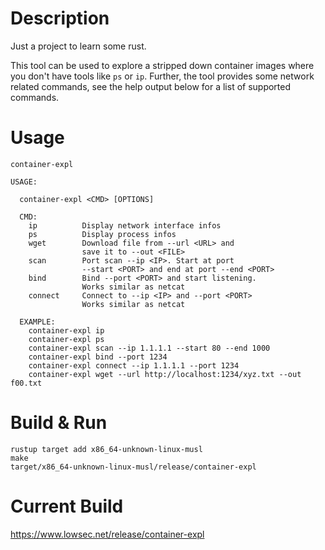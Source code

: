 # Description

Just a project to learn some rust.

This tool can be used to explore a stripped down container images where you don't have tools like `ps` or `ip`. 
Further, the tool provides some network related commands, see the help output below for a list of supported commands.

# Usage

```
container-expl

USAGE:

  container-expl <CMD> [OPTIONS]

  CMD:
    ip          Display network interface infos
    ps          Display process infos
    wget        Download file from --url <URL> and
                save it to --out <FILE>
    scan        Port scan --ip <IP>. Start at port
                --start <PORT> and end at port --end <PORT>
    bind        Bind --port <PORT> and start listening.
                Works similar as netcat
    connect     Connect to --ip <IP> and --port <PORT>
                Works similar as netcat

  EXAMPLE:
    container-expl ip
    container-expl ps
    container-expl scan --ip 1.1.1.1 --start 80 --end 1000
    container-expl bind --port 1234
    container-expl connect --ip 1.1.1.1 --port 1234
    container-expl wget --url http://localhost:1234/xyz.txt --out f00.txt
```

# Build & Run

```
rustup target add x86_64-unknown-linux-musl
make
target/x86_64-unknown-linux-musl/release/container-expl
```

# Current Build

https://www.lowsec.net/release/container-expl

